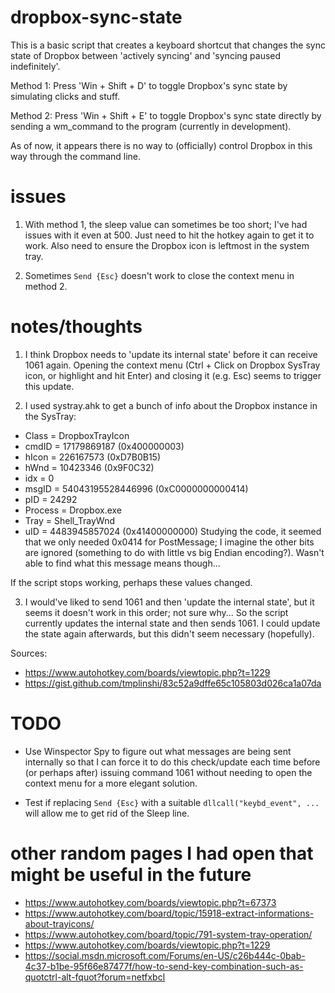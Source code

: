 # dropbox-sync-state
This is a basic script that creates a keyboard shortcut that changes the sync state of Dropbox between 'actively syncing' and 'syncing paused indefinitely'.

Method 1: Press 'Win + Shift + D' to toggle Dropbox's sync state by simulating clicks and stuff.

Method 2: Press 'Win + Shift + E' to toggle Dropbox's sync state directly by sending a wm_command to the program (currently in development).

As of now, it appears there is no way to (officially) control Dropbox in this way through the command line.


# issues
1. With method 1, the sleep value can sometimes be too short; I've had issues with it even at 500. Just need to hit the hotkey again to get it to work. Also need to ensure the Dropbox icon is leftmost in the system tray.

2. Sometimes `Send {Esc}` doesn't work to close the context menu in method 2.


# notes/thoughts
1. I think Dropbox needs to 'update its internal state' before it can receive 1061 again. Opening the context menu (Ctrl + Click on Dropbox SysTray icon, or highlight and hit Enter) and closing it (e.g. Esc) seems to trigger this update.

2. I used systray.ahk to get a bunch of info about the Dropbox instance in the SysTray:
- Class = DropboxTrayIcon
- cmdID = 17179869187 (0x400000003)
- hIcon = 226167573 (0xD7B0B15)
- hWnd = 10423346 (0x9F0C32)
- idx = 0
- msgID = 54043195528446996 (0xC0000000000414)
- pID = 24292
- Process = Dropbox.exe
- Tray = Shell_TrayWnd
- uID = 4483945857024 (0x41400000000)
Studying the code, it seemed that we only needed 0x0414 for PostMessage; I imagine the other bits are ignored (something to do with little vs big Endian encoding?). Wasn't able to find what this message means though...

If the script stops working, perhaps these values changed.

3. I would've liked to send 1061 and then 'update the internal state', but it seems it doesn't work in this order; not sure why... So the script currently updates the internal state and then sends 1061. I could update the state again afterwards, but this didn't seem necessary (hopefully).


Sources:
- https://www.autohotkey.com/boards/viewtopic.php?t=1229
- https://gist.github.com/tmplinshi/83c52a9dffe65c105803d026ca1a07da


# TODO
- Use Winspector Spy to figure out what messages are being sent internally so that I can force it to do this check/update each time before (or perhaps after) issuing command 1061 without needing to open the context menu for a more elegant solution.

- Test if replacing `Send {Esc}` with a suitable `dllcall("keybd_event", ...` will allow me to get rid of the Sleep line.


# other random pages I had open that might be useful in the future
- https://www.autohotkey.com/boards/viewtopic.php?t=67373
- https://www.autohotkey.com/board/topic/15918-extract-informations-about-trayicons/
- https://www.autohotkey.com/board/topic/791-system-tray-operation/
- https://www.autohotkey.com/boards/viewtopic.php?t=1229
- https://social.msdn.microsoft.com/Forums/en-US/c26b444c-0bab-4c37-b1be-95f66e87477f/how-to-send-key-combination-such-as-quotctrl-alt-fquot?forum=netfxbcl
